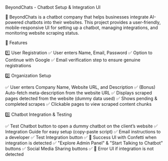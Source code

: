 BeyondChats - Chatbot Setup & Integration UI

🚀 BeyondChats is a chatbot company that helps businesses integrate AI-powered chatbots into their websites. This project provides a user-friendly, mobile-responsive UI for setting up a chatbot, managing integrations, and monitoring website scraping status.

🌟 Features

1️⃣ User Registration
✅ User enters Name, Email, Password
✅ Option to Continue with Google
✅ Email verification step to ensure genuine registrations

2️⃣ Organization Setup

✅ User enters Company Name, Website URL, and Description
✅ (Bonus) Auto-fetch meta-description from the website URL
✅ Displays scraped pages detected from the website (dummy data used)
✅ Shows pending & completed scrapes
✅ Clickable pages to view scraped content chunks

3️⃣ Chatbot Integration & Testing

✅ Test Chatbot button to open a dummy chatbot on the client’s website
✅ Integration Guide for easy setup (copy-paste script)
✅ Email instructions to a developer
✅ Test Integration button
✅ 🎉 Success UI with Confetti when integration is detected
✅ "Explore Admin Panel" & "Start Talking to Chatbot" buttons
✅ Social Media Sharing buttons
✅ 🚧 Error UI if integration is not detected
